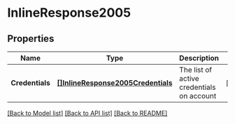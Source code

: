# InlineResponse2005

## Properties

Name | Type | Description | Notes
------------ | ------------- | ------------- | -------------
**Credentials** | [**[]InlineResponse2005Credentials**](inline_response_200_5_credentials.md) | The list of active credentials on account | [optional] 

[[Back to Model list]](../README.md#documentation-for-models) [[Back to API list]](../README.md#documentation-for-api-endpoints) [[Back to README]](../README.md)


